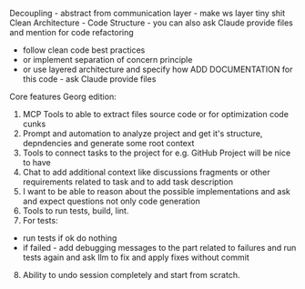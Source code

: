 Decoupling - abstract from communication layer - make ws layer tiny shit
Clean Architecture - Code Structure - you can also ask Claude provide files and mention for code refactoring 
 - follow clean code best practices 
 - or implement separation of concern principle 
 - or use layered architecture and specify how
ADD DOCUMENTATION for this code - ask Claude provide files

Core features Georg edition:

1. MCP Tools to able to extract files source code or for optimization code cunks
2. Prompt and automation to analyze project and get it's structure, depndencies and generate some root context
3. Tools to connect tasks to the project for e.g. GitHub Project will be nice to have
4. Chat to add additional context like discussions fragments or other requirements related to task and to add task description
5. I want to be able to reason about the possible implementations and ask and expect questions not only code generation
6. Tools to run tests, build, lint.
7. For tests:
 - run tests if ok do nothing
 - if failed - add debugging messages to the part related to failures and run tests again and ask llm to fix and apply fixes without commit
8. Ability to undo session completely and start from scratch.
